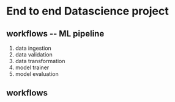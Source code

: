 # End to end Datascience project

## workflows -- ML pipeline 

1. data ingestion 
2. data validation
3. data transformation
4. model trainer
5. model evaluation

## workflows
